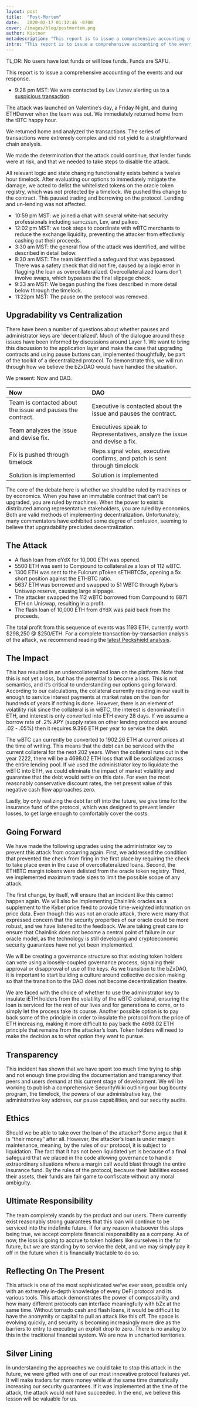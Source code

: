 ```yaml
---
layout: post
title:  "Post-Mortem"
date:   2020-02-17 01:12:46 -0700
cover: /images/blog/postmortem.png
author: Kistner
metadescription: "This report is to issue a comprehensive accounting of the events and our response. TL;DR: No users have lost funds or will lose funds. Funds are SAFU"
intro: "This report is to issue a comprehensive accounting of the events and our response."
---
```

TL;DR: No users have lost funds or will lose funds. Funds are SAFU.

This report is to issue a comprehensive accounting of the events and our response.

- 9:28 pm MST: We were contacted by Lev Livnev alerting us to a [suspicious transaction](https://etherscan.io/tx/0xb5c8bd9430b6cc87a0e2fe110ece6bf527fa4f170a4bc8cd032f768fc5219838).

The attack was launched on Valentine’s day, a Friday Night, and during ETHDenver when the team was out. We immediately returned home from the tBTC happy hour.

We returned home and analyzed the transactions. The series of transactions were extremely complex and did not yield to a straightforward chain analysis.

We made the determination that the attack could continue, that lender funds were at risk, and that we needed to take steps to disable the attack.

All relevant logic and state changing functionality exists behind a twelve hour timelock. After evaluating our options to immediately mitigate the damage, we acted to delist the whitelisted tokens on the oracle token registry, which was not protected by a timelock. We pushed this change to the contract. This paused trading and borrowing on the protocol. Lending and un-lending was not affected.

- 10:59 pm MST: we joined a chat with several white-hat security professionals including samczsun, Lev, and palkeo.
- 12:02 pm MST: we took steps to coordinate with wBTC merchants to reduce the exchange liquidity, preventing the attacker from effectively cashing out their proceeds.
- 3:30 am MST: the general flow of the attack was identified, and will be described in detail below.
- 8:30 am MST: The team identified a safeguard that was bypassed. There was a safety check that did not fire, caused by a logic error in flagging the loan as overcollateralized. Overcollateralized loans don’t involve swaps, which bypasses the final slippage check.
- 9:33 am MST: We began pushing the fixes described in more detail below through the timelock.
- 11:22pm MST: The pause on the protocol was removed.

## Upgradability vs Centralization

There have been a number of questions about whether pauses and administrator keys are 'decentralized'. Much of the dialogue around these issues have been informed by discussions around Layer 1. We want to bring this discussion to the application layer and make the case that upgrading contracts and using pause buttons can, implemented thoughtfully, be part of the toolkit of a decentralized protocol.  To demonstrate this, we will run through how we believe the bZxDAO would have handled the situation.

We present: Now and DAO.

| **Now**     | **DAO**     |
| :------------- | :------------- |
| Team is contacted about the issue and pauses the contract.      | Executive is contacted about the issue and pauses the contract.       |
|  Team analyzes the issue and devise fix. | Executives speak to Representatives, analyze the issue and devise a fix. |
| Fix is pushed through timelock 	 | Reps signal votes, executive confirms, and patch is sent through timelock |
| Solution is implemented | Solution is implemented |


The core of the debate here is whether we should be ruled by machines or by economics. When you have an immutable contract that can’t be upgraded, you are ruled by machines. When the power to exist is distributed among representative stakeholders, you are ruled by economics. Both are valid methods of implementing decentralization. Unfortunately, many commentators have exhibited some degree of confusion, seeming to believe that upgradability precludes decentralization.  

## The Attack

- A flash loan from dYdX for 10,000 ETH was opened.
- 5500 ETH was sent to Compound to collateralize a loan of 112 wBTC.
- 1300 ETH was sent to the Fulcrum pToken sETHBTC5x, opening a 5x short position against the ETHBTC ratio.
- 5637 ETH was borrowed and swapped to 51 WBTC through Kyber’s Uniswap reserve, causing large slippage.
- The attacker swapped the 112 wBTC borrowed from Compound to 6871 ETH on Uniswap, resulting in a profit.
- The flash loan of 10,000 ETH from dYdX was paid back from the proceeds.

The total profit from this sequence of events was 1193 ETH, currently worth $298,250 @ $250/ETH. For a complete transaction-by-transaction analysis of the attack, we recommend reading the [latest Peckshield analysis](https://medium.com/@peckshield/bzx-hack-full-disclosure-with-detailed-profit-analysis-e6b1fa9b18fc).  

## The Impact

This has resulted in an undercollateralized loan on the platform. Note that this is not yet a loss, but has the potential to become a loss. This is not semantics, and it’s critical to understanding our options going forward. According to our calculations, the collateral currently residing in our vault is enough to service interest payments at market rates on the loan for hundreds of years if nothing is done. However, there is an element of volatility risk since the collateral is in wBTC, the interest is denominated in ETH, and interest is only converted into ETH every 28 days. If we assume a borrow rate of .2% APY (supply rates on other lending protocol are around .02 - .05%) then it requires 9.396 ETH per year to service the debt.

The wBTC can currently be converted to 1902.26 ETH at current prices at the time of writing. This means that the debt can be serviced with the current collateral for the next 202 years. When the collateral runs out in the year 2222, there will be a 4698.02 ETH loss that will be socialized across the entire lending pool. If we used the administrator key to liquidate the wBTC into ETH, we could eliminate the impact of market volatility and guarantee that the debt would settle on this date. For even the most reasonably conservative discount rates, the net present value of this negative cash flow approaches zero.

Lastly, by only realizing the debt far off into the future, we give time for the insurance fund of the protocol, which was designed to prevent lender losses, to get large enough to comfortably cover the costs.

## Going Forward

We have made the following upgrades using the administrator key to prevent this attack from occurring again. First, we addressed the condition that prevented the check from firing in the first place by requiring the check to take place even in the case of overcollateralized loans. Second, the ETHBTC margin tokens were delisted from the oracle token registry. Third, we implemented maximum trade sizes to limit the possible scope of any attack.

The first change, by itself, will ensure that an incident like this cannot happen again. We will also be implementing Chainlink oracles as a supplement to the Kyber price feed to provide time-weighted information on price data. Even though this was not an oracle attack, there were many that expressed concern that the security properties of our oracle could be more robust, and we have listened to the feedback. We are taking great care to ensure that Chainlink does not become a central point of failure in our oracle model, as the technology is still developing and cryptoeconomic security guarantees have not yet been implemented.

We will be creating a governance structure so that existing token holders can vote using a loosely-coupled governance process, signaling their approval or disapproval of use of the keys. As we transition to the bZxDAO, it is important to start building a culture around collective decision making so that the transition to the DAO does not become decentralization theatre.

We are faced with the choice of whether to use the administrator key to insulate iETH holders from the volatility of the wBTC collateral, ensuring the loan is serviced for the rest of our lives and for generations to come, or to simply let the process take its course. Another possible option is to pay back some of the principle in order to insulate the protocol from the price of ETH increasing, making it more difficult to pay back the 4698.02 ETH principle that remains from the attacker’s loan. Token holders will need to make the decision as to what option they want to pursue.

## Transparency

This incident has shown that we have spent too much time trying to ship and not enough time providing the documentation and transparency that peers and users demand at this current stage of development. We will be working to publish a comprehensive SecurityWiki outlining our bug bounty program, the timelock, the powers of our administrative key, the administrative key  address, our pause capabilities, and our security audits.

## Ethics

Should we be able to take over the loan of the attacker? Some argue that it is “their money” after all. However, the attacker’s loan is under margin maintenance, meaning, by the rules of our protocol, it is subject to liquidation. The fact that it has not been liquidated yet is because of a final safeguard that we placed in the code allowing governance to handle extraordinary situations where a margin call would blast through the entire insurance fund. By the rules of the protocol, because their liabilities exceed their assets, their funds are fair game to confiscate without any moral ambiguity.

## Ultimate Responsibility

The team completely stands by the product and our users. There currently exist reasonably strong guarantees that this loan will continue to be serviced into the indefinite future. If for any reason whatsoever this stops being true, we accept complete financial responsibility as a company. As of now, the loss is going to accrue to token holders like ourselves in the far future, but we are standing by to service the debt, and we may simply pay it off in the future when it is financially tractable to do so.

## Reflecting On The Present

This attack is one of the most sophisticated we’ve ever seen, possible only with an extremely in-depth knowledge of every DeFi protocol and its various tools. This attack demonstrates the power of composability and how many different protocols can interface meaningfully with bZx at the same time. Without tornado cash and flash loans, it would be difficult to have the anonymity or capital to pull an attack like this off. The space is evolving quickly, and security is becoming increasingly more dire as the barriers to entry to executing an exploit drop to zero. There is no analog to this in the traditional financial system. We are now in uncharted territories.

## Silver Lining

In understanding the approaches we could take to stop this attack in the future, we were gifted with one of our most innovative protocol features yet. It  will make traders far more money while at the same time dramatically increasing our security guarantees. If it was implemented at the time of the attack, the attack would not have succeeded. In the end, we believe this lesson will be valuable for us.
